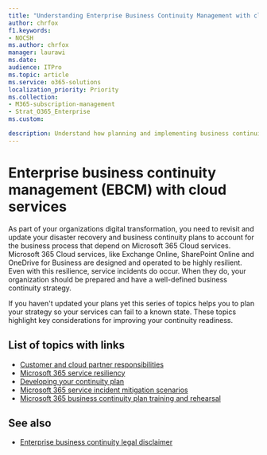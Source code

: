 ```yaml
---
title: "Understanding Enterprise Business Continuity Management with cloud services"
author: chrfox
f1.keywords:
- NOCSH
ms.author: chrfox
manager: laurawi
ms.date:
audience: ITPro
ms.topic: article
ms.service: o365-solutions
localization_priority: Priority
ms.collection: 
- M365-subscription-management
- Strat_O365_Enterprise
ms.custom:

description: Understand how planning and implementing business continuity looks different when cloud services are part of your IT offering. 
---
```


# Enterprise business continuity management (EBCM) with cloud services

As part of your organizations digital transformation, you need to revisit and update your disaster recovery and business continuity plans to account for the business process that depend on Microsoft 365 Cloud services. Microsoft 365 Cloud services, like Exchange Online, SharePoint Online and OneDrive for Business are designed and operated to be highly resilient. Even with this resilience, service incidents do occur. When they do, your organization should be prepared and have a well-defined business continuity strategy.

If you haven't updated your plans yet this series of topics helps you to plan your strategy so your services can fail to a known state. These topics highlight key considerations for improving your continuity readiness.

## List of topics with links

- [Customer and cloud partner responsibilities](ebcm-customer-and-cloud-partner-ebcm-responsibilities.md)
- [Microsoft 365 service resiliency](ebcm-m365-service-resiliency.md)
- [Developing your continuity plan](ebcm-developing-your-ebcm-plan.md)
- [Microsoft 365 service incident mitigation scenarios](ebcm-microsoft-365-mitigations.md)
- [Microsoft 365 business continuity plan training and rehearsal](ebcm-enterprise-business-continuity-management-plan-rehearsal-and-user-training.md)

## See also

- [Enterprise business continuity legal disclaimer](ebcm-legal-disclaimer.md)

